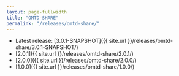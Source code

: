```yaml
---
layout: page-fullwidth
title: "OMTD-SHARE"
permalink: "/releases/omtd-share/"
---
```


* Latest release: [3.0.1-SNAPSHOT]({{ site.url }}/releases/omtd-share/3.0.1-SNAPSHOT/)
* [2.0.1]({{ site.url }}/releases/omtd-share/2.0.1/)
* [2.0.0]({{ site.url }}/releases/omtd-share/2.0.0/)
* [1.0.0]({{ site.url }}/releases/omtd-share/1.0.0/)
